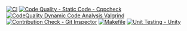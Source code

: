 [![CI](https://github.com/klsravani123/stepin_contact-management-system/actions/workflows/main.yml/badge.svg)](https://github.com/klsravani123/stepin_contact-management-system/actions/workflows/main.yml)
[![Code Quality - Static Code - Cppcheck](https://github.com/klsravani123/stepin_contact-management-system/actions/workflows/cppcheck.yml/badge.svg)](https://github.com/klsravani123/stepin_contact-management-system/actions/workflows/cppcheck.yml)
[![CodeQuality Dynamic Code Analysis Valgrind](https://github.com/klsravani123/stepin_contact-management-system/actions/workflows/CodeQuality_Dynamic.yml/badge.svg)](https://github.com/klsravani123/stepin_contact-management-system/actions/workflows/CodeQuality_Dynamic.yml)
[![Contribution Check - Git Inspector](https://github.com/klsravani123/stepin_contact-management-system/actions/workflows/gitinspector.yml/badge.svg)](https://github.com/klsravani123/stepin_contact-management-system/actions/workflows/gitinspector.yml)
[![Makefile](https://github.com/klsravani123/stepin_contact-management-system/actions/workflows/Makefile.yml/badge.svg)](https://github.com/klsravani123/stepin_contact-management-system/actions/workflows/Makefile.yml)
[![Unit Testing - Unity](https://github.com/klsravani123/stepin_contact-management-system/actions/workflows/unity.yml/badge.svg)](https://github.com/klsravani123/stepin_contact-management-system/actions/workflows/unity.yml)
